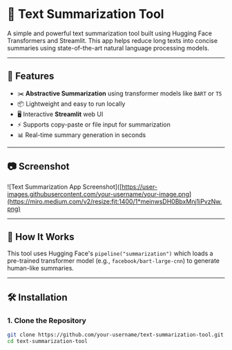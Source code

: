 # 📝 Text Summarization Tool

A simple and powerful text summarization tool built using Hugging Face Transformers and Streamlit. This app helps reduce long texts into concise summaries using state-of-the-art natural language processing models.

---

## 🚀 Features

- ✂️ **Abstractive Summarization** using transformer models like `BART` or `T5`
- 📦 Lightweight and easy to run locally
- 🖥️ Interactive **Streamlit** web UI
- ⚡ Supports copy-paste or file input for summarization
- 📊 Real-time summary generation in seconds

---

## 📷 Screenshot

![Text Summarization App Screenshot]([https://user-images.githubusercontent.com/your-username/your-image.png](https://miro.medium.com/v2/resize:fit:1400/1*meinwsDH0BbxMnj1iPvzNw.png) <!-- Add your screenshot URL here -->

---

## 🧠 How It Works

This tool uses Hugging Face's `pipeline("summarization")` which loads a pre-trained transformer model (e.g., `facebook/bart-large-cnn`) to generate human-like summaries.

---

## 🛠️ Installation

### 1. Clone the Repository

```bash
git clone https://github.com/your-username/text-summarization-tool.git
cd text-summarization-tool
